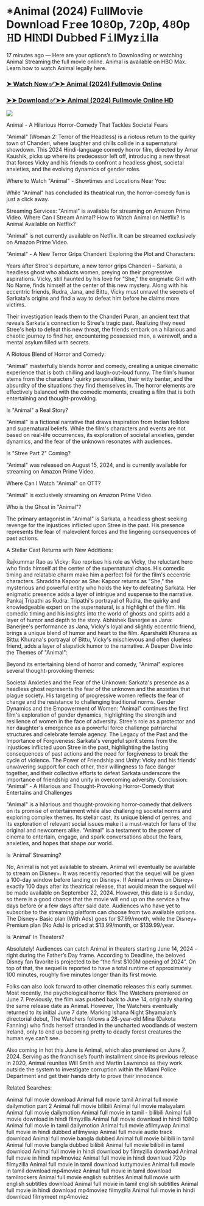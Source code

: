 # *Animal (2024) F𝚞llMo𝚟ie Downl𝚘ad F𝚛ee 10𝟾0p, 7𝟸0p, 4𝟾0p 𝙷D HI𝙽DI Du𝚋bed F𝚒lMyz𝚒lla
17 minutes ago — Here are your options’s to Downloading or watching Animal Streaming the full movie online. Animal is available on HBO Max. Learn how to watch Animal legally here.


### [➤ Watch Now ✅➤➤ Animal (2024) Fullmovie Online](https://t.co/nJcdZdxJPt)

### [➤➤ Download ✅➤➤ Animal (2024) Fullmovie Online HD](https://t.co/nJcdZdxJPt)

<p dir="auto"><a href="https://t.co/nJcdZdxJPt" title="PLAY NOW" rel="nofollow"><img src="https://i.imgur.com/jhNGoEt.gif" style="max-width: 100%;"></a></p>


Animal - A Hilarious Horror-Comedy That Tackles Societal Fears

"Animal" (Woman 2: Terror of the Headless) is a riotous return to the quirky town of Chanderi, where laughter and chills collide in a supernatural showdown. This 2024 Hindi-language comedy horror film, directed by Amar Kaushik, picks up where its predecessor left off, introducing a new threat that forces Vicky and his friends to confront a headless ghost, societal anxieties, and the evolving dynamics of gender roles.

Where to Watch "Animal" - Showtimes and Locations Near You:

While "Animal" has concluded its theatrical run, the horror-comedy fun is just a click away.

Streaming Services: "Animal" is available for streaming on Amazon Prime Video.
Where Can I Stream Animal? How to Watch Animal on Netflix? Is Animal Available on Netflix?

"Animal" is not currently available on Netflix. It can be streamed exclusively on Amazon Prime Video.

"Animal" - A New Terror Grips Chanderi: Exploring the Plot and Characters:

Years after Stree's departure, a new terror grips Chanderi – Sarkata, a headless ghost who abducts women, preying on their progressive aspirations. Vicky, still haunted by his love for "She," the enigmatic Girl with No Name, finds himself at the center of this new mystery. Along with his eccentric friends, Rudra, Jana, and Bittu, Vicky must unravel the secrets of Sarkata's origins and find a way to defeat him before he claims more victims.

Their investigation leads them to the Chanderi Puran, an ancient text that reveals Sarkata's connection to Stree's tragic past. Realizing they need Stree's help to defeat this new threat, the friends embark on a hilarious and chaotic journey to find her, encountering possessed men, a werewolf, and a mental asylum filled with secrets.

A Riotous Blend of Horror and Comedy:

"Animal" masterfully blends horror and comedy, creating a unique cinematic experience that is both chilling and laugh-out-loud funny. The film's humor stems from the characters' quirky personalities, their witty banter, and the absurdity of the situations they find themselves in. The horror elements are effectively balanced with the comedic moments, creating a film that is both entertaining and thought-provoking.

Is "Animal" a Real Story?

"Animal" is a fictional narrative that draws inspiration from Indian folklore and supernatural beliefs. While the film's characters and events are not based on real-life occurrences, its exploration of societal anxieties, gender dynamics, and the fear of the unknown resonates with audiences.

Is "Stree Part 2" Coming?

"Animal" was released on August 15, 2024, and is currently available for streaming on Amazon Prime Video.

Where Can I Watch "Animal" on OTT?

"Animal" is exclusively streaming on Amazon Prime Video.

Who is the Ghost in "Animal"?

The primary antagonist in "Animal" is Sarkata, a headless ghost seeking revenge for the injustices inflicted upon Stree in the past. His presence represents the fear of malevolent forces and the lingering consequences of past actions.

A Stellar Cast Returns with New Additions:

Rajkummar Rao as Vicky: Rao reprises his role as Vicky, the reluctant hero who finds himself at the center of the supernatural chaos. His comedic timing and relatable charm make him a perfect foil for the film's eccentric characters.
Shraddha Kapoor as She: Kapoor returns as "She," the mysterious and powerful entity who holds the key to defeating Sarkata. Her enigmatic presence adds a layer of intrigue and suspense to the narrative.
Pankaj Tripathi as Rudra: Tripathi's portrayal of Rudra, the quirky and knowledgeable expert on the supernatural, is a highlight of the film. His comedic timing and his insights into the world of ghosts and spirits add a layer of humor and depth to the story.
Abhishek Banerjee as Jana: Banerjee's performance as Jana, Vicky's loyal and slightly eccentric friend, brings a unique blend of humor and heart to the film.
Aparshakti Khurana as Bittu: Khurana's portrayal of Bittu, Vicky's mischievous and often clueless friend, adds a layer of slapstick humor to the narrative.
A Deeper Dive into the Themes of "Animal":

Beyond its entertaining blend of horror and comedy, "Animal" explores several thought-provoking themes:

Societal Anxieties and the Fear of the Unknown: Sarkata's presence as a headless ghost represents the fear of the unknown and the anxieties that plague society. His targeting of progressive women reflects the fear of change and the resistance to challenging traditional norms.
Gender Dynamics and the Empowerment of Women: "Animal" continues the first film's exploration of gender dynamics, highlighting the strength and resilience of women in the face of adversity. Stree's role as a protector and her daughter's emergence as a powerful force challenge patriarchal structures and celebrate female agency.
The Legacy of the Past and the Importance of Forgiveness: Sarkata's vengeful spirit stems from the injustices inflicted upon Stree in the past, highlighting the lasting consequences of past actions and the need for forgiveness to break the cycle of violence.
The Power of Friendship and Unity: Vicky and his friends' unwavering support for each other, their willingness to face danger together, and their collective efforts to defeat Sarkata underscore the importance of friendship and unity in overcoming adversity.
Conclusion: "Animal" - A Hilarious and Thought-Provoking Horror-Comedy that Entertains and Challenges

"Animal" is a hilarious and thought-provoking horror-comedy that delivers on its promise of entertainment while also challenging societal norms and exploring complex themes. Its stellar cast, its unique blend of genres, and its exploration of relevant social issues make it a must-watch for fans of the original and newcomers alike. "Animal" is a testament to the power of cinema to entertain, engage, and spark conversations about the fears, anxieties, and hopes that shape our world.


Is ‘Animal’ Streaming?

No, Animal is not yet available to stream. Animal will eventually be available to stream on Disney+. It was recently reported that the sequel will be given a 100-day window before landing on Disney+. If Animal arrives on Disney+ exactly 100 days after its theatrical release, that would mean the sequel will be made available on September 22, 2024. However, this date is a Sunday, so there is a good chance that the movie will end up on the service a few days before or a few days after said date. Audiences who have yet to subscribe to the streaming platform can choose from two available options. The Disney+ Basic plan (With Ads) goes for $7.99/month, while the Disney+ Premium plan (No Ads) is priced at $13.99/month, or $139.99/year.

Is ‘Animal’ In Theaters?

Absolutely! Audiences can catch Animal in theaters starting June 14, 2024 - right during the Father’s Day frame. According to Deadline, the beloved Disney fan favorite is projected to be “the first $100M opening of 2024”. On top of that, the sequel is reported to have a total runtime of approximately 100 minutes, roughly five minutes longer than its first movie.

Folks can also look forward to other cinematic releases this early summer. Most recently, the psychological horror flick The Watchers premiered on June 7. Previously, the film was pushed back to June 14, originally sharing the same release date as Animal. However, The Watchers eventually returned to its initial June 7 date. Marking Ishana Night Shyamalan’s directorial debut, The Watchers follows a 28-year-old Mina (Dakota Fanning) who finds herself stranded in the uncharted woodlands of western Ireland, only to end up becoming pretty to deadly forest creatures the human eye can’t see.

Also coming in hot this June is Animal, which also premiered on June 7, 2024. Serving as the franchise’s fourth installment since its previous release in 2020, Animal reunites Will Smith and Martin Lawrence as they work outside the system to investigate corruption within the Miami Police Department and get their hands dirty to prove their innocence.


Related Searches:

Animal full movie download
Animal full movie tamil
Animal full movie dailymotion part 2
Animal full movie bilibili
Animal full movie malayalam
Animal full movie dailymotion
Animal full movie in tamil - bilibili
Animal full movie download in hindi filmyzilla
Animal full movie download in hindi 1080p
Animal full movie in tamil dailymotion
Animal full movie afilmywap
Animal full movie in hindi dubbed afilmywap
Animal full movie audio track download
Animal full movie bangla dubbed
Animal full movie bilibili in tamil
Animal full movie bangla dubbed bilibili
Animal full movie bilibili in tamil download
Animal full movie in hindi download by filmyzilla
download Animal full movie in hindi mp4moviez
Animal full movie in hindi download 720p filmyzilla
Animal full movie in tamil download kuttymovies
Animal full movie in tamil download mp4moviez
Animal full movie in tamil download tamilrockers
Animal full movie english subtitles
Animal full movie with english subtitles download
Animal full movie in tamil english subtitles
Animal full movie in hindi download mp4moviez filmyzilla
Animal full movie in hindi download filmymeet mp4moviez
